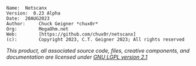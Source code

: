 ```
Name:  Netscanx
Version:  0.23 Alpha
Date:  20AUG2023
Author:     Chuck Geigner *chux0r*
Org:        MegaOhm.net
Web:        [https://github.com/chux0r/netscanx]
(c):        Copyright 2023, C.T. Geigner 2023; All rights reserved
```
*This product, all associated source code, files, creative components, and documentation are licensed under [GNU LGPL version 2.1](https://opensource.org/license/lgpl-2-1/)*
